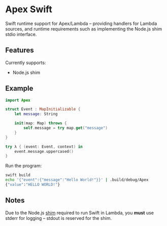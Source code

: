 # Apex Swift

Swift runtime support for Apex/Lambda – providing handlers for Lambda sources, and runtime requirements such as implementing the Node.js shim stdio interface.

## Features

Currently supports:

- Node.js shim

## Example

```swift
import Apex

struct Event : MapInitializable {
    let message: String

    init(map: Map) throws {
        self.message = try map.get("message")
    }
}

try λ { (event: Event, context) in
    event.message.uppercased()
}
```

Run the program:

```sh
swift build
echo '{"event":{"message":"Hello World!"}}' | .build/debug/Apex
{"value":"HELLO WORLD!"}
```

## Notes

 Due to the Node.js [shim](http://apex.run/#understanding-the-shim) required to run Swift in Lambda, you __must__ use stderr for logging – stdout is reserved for the shim.
